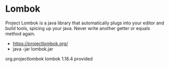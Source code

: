# Lombok

Project Lombok is a java library that automatically plugs into your editor and build tools, spicing up your java.
Never write another getter or equals method again. 

- https://projectlombok.org/
- java -jar lombok.jar


<dependency>
     <groupId>org.projectlombok</groupId>
     <artifactId>lombok</artifactId>
     <version>1.18.4</version>
     <scope>provided</scope>
</dependency>